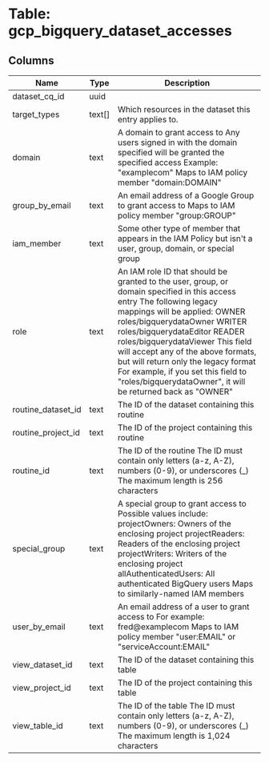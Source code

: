 
# Table: gcp_bigquery_dataset_accesses

## Columns
| Name        | Type           | Description  |
| ------------- | ------------- | -----  |
|dataset_cq_id|uuid||
|target_types|text[]|Which resources in the dataset this entry applies to.|
|domain|text|A domain to grant access to Any users signed in with the domain specified will be granted the specified access Example: "examplecom" Maps to IAM policy member "domain:DOMAIN"|
|group_by_email|text|An email address of a Google Group to grant access to Maps to IAM policy member "group:GROUP"|
|iam_member|text|Some other type of member that appears in the IAM Policy but isn't a user, group, domain, or special group|
|role|text|An IAM role ID that should be granted to the user, group, or domain specified in this access entry The following legacy mappings will be applied: OWNER  roles/bigquerydataOwner WRITER roles/bigquerydataEditor READER  roles/bigquerydataViewer This field will accept any of the above formats, but will return only the legacy format For example, if you set this field to "roles/bigquerydataOwner", it will be returned back as "OWNER"|
|routine_dataset_id|text|The ID of the dataset containing this routine|
|routine_project_id|text|The ID of the project containing this routine|
|routine_id|text|The ID of the routine The ID must contain only letters (a-z, A-Z), numbers (0-9), or underscores (_) The maximum length is 256 characters|
|special_group|text|A special group to grant access to Possible values include: projectOwners: Owners of the enclosing project projectReaders: Readers of the enclosing project projectWriters: Writers of the enclosing project allAuthenticatedUsers: All authenticated BigQuery users Maps to similarly-named IAM members|
|user_by_email|text|An email address of a user to grant access to For example: fred@examplecom Maps to IAM policy member "user:EMAIL" or "serviceAccount:EMAIL"|
|view_dataset_id|text|The ID of the dataset containing this table|
|view_project_id|text|The ID of the project containing this table|
|view_table_id|text|The ID of the table The ID must contain only letters (a-z, A-Z), numbers (0-9), or underscores (_) The maximum length is 1,024 characters|
